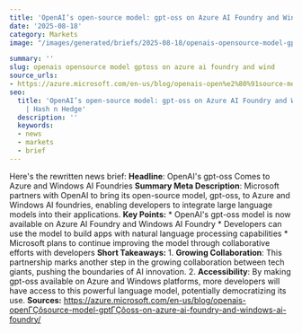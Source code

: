 ```yaml
---
title: 'OpenAI’s open‑source model: gpt‑oss on Azure AI Foundry and Windows AI Foundry '
date: '2025-08-18'
category: Markets
image: "/images/generated/briefs/2025-08-18/openais-opensource-model-gptoss-on-azure-ai-foundry-and-wind.svg"

summary: ''
slug: openais opensource model gptoss on azure ai foundry and wind
source_urls:
- https://azure.microsoft.com/en-us/blog/openais-open%e2%80%91source-model-gpt%e2%80%91oss-on-azure-ai-foundry-and-windows-ai-foundry/
seo:
  title: 'OpenAI’s open‑source model: gpt‑oss on Azure AI Foundry and Windows AI Foundry 
    | Hash n Hedge'
  description: ''
  keywords:
  - news
  - markets
  - brief
---
```


Here's the rewritten news brief:  **Headline**: OpenAI's gpt-oss Comes to Azure and Windows AI Foundries  **Summary Meta Description**: Microsoft partners with OpenAI to bring its open-source model, gpt-oss, to Azure and Windows AI foundries, enabling developers to integrate large language models into their applications.  **Key Points:**  * OpenAI's gpt-oss model is now available on Azure AI Foundry and Windows AI Foundry * Developers can use the model to build apps with natural language processing capabilities * Microsoft plans to continue improving the model through collaborative efforts with developers  **Short Takeaways:**  1. **Growing Collaboration**: This partnership marks another step in the growing collaboration between tech giants, pushing the boundaries of AI innovation. 2. **Accessibility**: By making gpt-oss available on Azure and Windows platforms, more developers will have access to this powerful language model, potentially democratizing its use.  **Sources:** https://azure.microsoft.com/en-us/blog/openais-openΓÇôsource-model-gptΓÇôoss-on-azure-ai-foundry-and-windows-ai-foundry/ 
